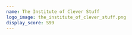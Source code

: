 ```yaml
---
name: The Institute of Clever Stuff
logo_image: the_institute_of_clever_stuff.png
display_score: S99
---
```

